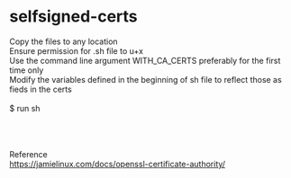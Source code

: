 # selfsigned-certs

Copy the files to any location <br>
Ensure permission for .sh file to u+x<br>
Use the command line argument WITH_CA_CERTS preferably for the first time only<br>
Modify the variables defined in the beginning of sh file to reflect those as fieds in the certs<br><br>
$ run sh <br>

<br><br><br>Reference<br>
https://jamielinux.com/docs/openssl-certificate-authority/
